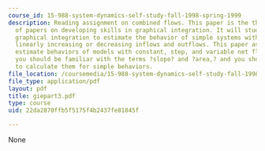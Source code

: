 ```yaml
---
course_id: 15-988-system-dynamics-self-study-fall-1998-spring-1999
description: Reading assignment on combined flows. This paper is the third in a series
  of papers on developing skills in graphical integration. It will study the use of
  graphical integration to estimate the behavior of simple systems with constant and
  linearly increasing or decreasing inflows and outflows. This paper assumes you can
  estimate behaviors of models with constant, step, and variable net flows. Also,
  you should be familiar with the terms ?slope? and ?area,? and you should know how
  to calculate them for simple behaviors.
file_location: /coursemedia/15-988-system-dynamics-self-study-fall-1998-spring-1999/22da2870ffb5f5175f4b2437fe81845f_giepart3.pdf
file_type: application/pdf
layout: pdf
title: giepart3.pdf
type: course
uid: 22da2870ffb5f5175f4b2437fe81845f

---
```

None